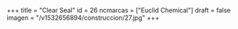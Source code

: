 +++
title = "Clear Seal"
id = 26
ncmarcas = ["Euclid Chemical"]
draft = false
imagen = "/v1532656894/construccion/27.jpg"
+++

<!--more-->